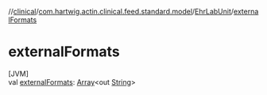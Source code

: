 //[clinical](../../../index.md)/[com.hartwig.actin.clinical.feed.standard.model](../index.md)/[EhrLabUnit](index.md)/[externalFormats](external-formats.md)

# externalFormats

[JVM]\
val [externalFormats](external-formats.md): [Array](https://kotlinlang.org/api/latest/jvm/stdlib/kotlin/-array/index.html)&lt;out [String](https://kotlinlang.org/api/latest/jvm/stdlib/kotlin/-string/index.html)&gt;

